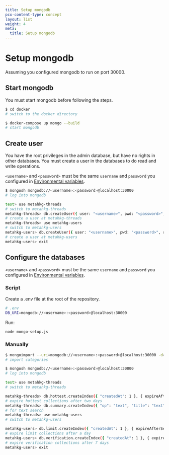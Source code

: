 ```yaml
---
title: Setup mongodb
pcx-content-type: concept
layout: list
weight: 4
meta:
  title: Setup mongodb
---
```


# Setup mongodb

Assuming you configured mongodb to run on port 30000.

## Start mongodb

You must start mongodb before following the steps.

```bash
$ cd docker
# switch to the docker directory

$ docker-compose up mongo --build
# start mongodb
```

## Create user

You have the root privileges in the admin database, but have no rights in other databases.
You must create a user in the databases to do read and write operations.

`<username>` and `<password>` must be the same `username` and `password` you configured in [Environmental variables](../env).

```bash
$ mongosh mongodb://<username>:<password>@localhost:30000
# log into mongodb

test> use metahkg-threads
# switch to metahkg-threads
metahkg-threads> db.createUser({ user: "<username>", pwd: "<password>", roles: [ { role: "readWrite", db: "metahkg-threads" } ] })
# create a user at metahkg-threads
metahkg-threads> use metahkg-users
# switch to metahkg-users
metahkg-users> db.createUser({ user: "<username>", pwd: "<password>", roles: [ { role: "readWrite", db: "metahkg-users" } ] })
# create a user at metahkg-users
metahkg-users> exit
```

## Configure the databases

`<username>` and `<password>` must be the same `username` and `password` you configured in [Environmental variables](../env).

### Script

Create a .env file at the root of the repository.

```bash
# .env
DB_URI=mongodb://<username>:<password>@localhost:30000
```

Run:

```bash
node mongo-setup.js
```

### Manually

```bash
$ mongoimport --uri=mongodb://<username>:<password>@localhost:30000 -d=metahkg-threads metahkg-server/templates/server/category.json
# import categories

$ mongosh mongodb://<username>:<password>@localhost:30000
# log into mongodb

test> use metahkg-threads
# switch to metahkg-threads

metahkg-threads> db.hottest.createIndex({ "createdAt": 1 }, { expireAfterSeconds: 172800 })
# expire hottest collections after two days
metahkg-threads> db.summary.createIndex({ "op": "text", "title": "text" }) 
# for text search
metahkg-threads> use metahkg-users
# switch to metahkg-users

metahkg-users> db.limit.createIndex({ "createdAt": 1 }, { expireAfterSeconds: 86400 })
# expire limit collections after a day
metahkg-users> db.verification.createIndex({ "createdAt": 1 }, { expireAfterSeconds: 604800 })
# expire verification collections after 7 days
metahkg-users> exit
```

